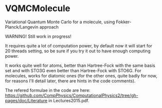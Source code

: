 # VQMCMolecule
Variational Quantum Monte Carlo for a molecule, using Fokker-Planck/Langevin approach


WARNING! Still work in progress!

It requires quite a lot of computation power, by default now it will start for 20 threads setting, so be sure if you try it out to have enough computing power.

It works quite well for atoms, better than Hartree-Fock with the same basis set and with STO3G even better than Hartree-Fock with STO6G.
For molecules, works for diatomic ones (for the other ones, quite badly for now, for reasons I'll detail later, there are hints in the code comments).

The refered formulae in the code are here: https://github.com/CompPhysics/ComputationalPhysics2/tree/gh-pages/doc/Literature in Lectures2015.pdf.
